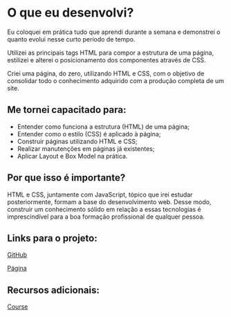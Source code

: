 # O que eu desenvolvi?

Eu coloquei em prática tudo que aprendi durante a semana e demonstrei o quanto evolui nesse curto período de tempo.

Utilizei as principais tags HTML para compor a estrutura de uma página, estilizei e alterei o posicionamento dos componentes através de CSS.

Criei uma página, do zero, utilizando HTML e CSS, com o objetivo de consolidar todo o conhecimento adquirido com a produção completa de um site.

## Me tornei capacitado para:

- Entender como funciona a estrutura (HTML) de uma página;
- Entender como o estilo (CSS) é aplicado à página;
- Construir páginas utilizando HTML e CSS;
- Realizar manutenções em páginas já existentes;
- Aplicar Layout e Box Model na prática.

## Por que isso é importante?

HTML e CSS, juntamente com JavaScript, tópico que irei estudar posteriormente, formam a base do desenvolvimento web. Desse modo, construir um conhecimento sólido em relação a essas tecnologias é imprescindível para a boa formação profissional de qualquer pessoa.

## Links para o projeto:

[GitHub]()

[Página]()

## Recursos adicionais:

[Course](https://app.betrybe.com/course/fundamentals/introducao-a-html-e-css/projeto-lessons-learned/10b63d25-31e0-4e95-b5a7-8708a3671477/recursos-adicionais-opcional/4630a113-5221-4b18-a2fa-4e665cc955ec?use_case=side_bar)
